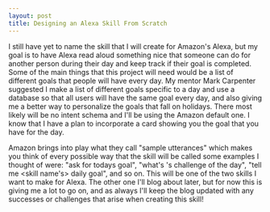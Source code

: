 ```yaml
---
layout: post
title: Designing an Alexa Skill From Scratch
---
```

I still have yet to name the skill that I will create for Amazon's Alexa, but my goal is to have Alexa read aloud something nice that someone can do for another person during their day and keep track if their goal is completed. Some of the main things that this project will need would be a list of different goals that people will have every day. My mentor Mark Carpenter suggested I make a list of different goals specific to a day and use a database so that all users will have the same goal every day, and also giving me a better way to personalize the goals that fall on holidays. There most likely will be no intent schema and I'll be using the Amazon default one. I know that I have a plan to incorporate a card showing you the goal that you have for the day.

Amazon brings into play what they call "sample utterances" which makes you think of every possible way that the skill will be called some examples I thought of were: "ask <skill name> for todays goal", "what's <skill name>'s challenge of the day", "tell me <skill name's> daily goal", and so on. This will be one of the two skills I want to make for Alexa. The other one I'll blog about later, but for now this is giving me a lot to go on, and as always I'll keep the blog updated with any successes or challenges that arise when creating this skill!
